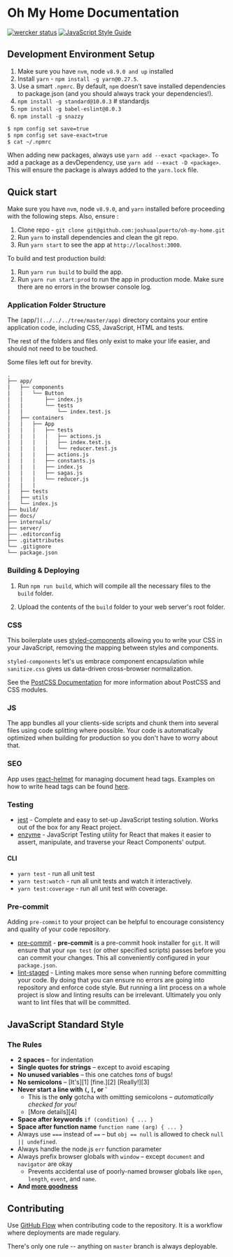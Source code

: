 # Oh My Home Documentation
[![wercker status](https://app.wercker.com/status/2eddcfd2b122ba5a06ef9f0b28140cb6/s/master "wercker status")](https://app.wercker.com/project/byKey/2eddcfd2b122ba5a06ef9f0b28140cb6)
[![JavaScript Style Guide](https://img.shields.io/badge/code_style-standard-brightgreen.svg)](https://standardjs.com)

## Development Environment Setup

1. Make sure you have `nvm`, node `v8.9.0 and up` installed
2. Install `yarn` - `npm install -g yarn@0.27.5`.
3. Use a smart `.npmrc`. By default, `npm` doesn’t save installed dependencies to package.json (and you should always track your dependencies!).
4. `npm install -g standard@10.0.3` # standardjs
5. `npm install -g babel-eslint@8.0.3`
6. `npm install -g snazzy`

```bash
$ npm config set save=true
$ npm config set save-exact=true
$ cat ~/.npmrc
```

When adding new packages, always use `yarn add --exact <package>`. To add a package as a devDependency, use `yarn add --exact -D <package>`. This will ensure the package is always added to the `yarn.lock` file.

## Quick start

Make sure you have `nvm`, node `v8.9.0`, and `yarn` installed before proceeding with the following steps. Also, ensure :

1. Clone repo - `git clone git@github.com:joshuaalpuerto/oh-my-home.git`
2. Run `yarn` to install dependencies and clean the git repo.
3. Run `yarn start` to see the app at `http://localhost:3000`.

To build and test production build:

1. Run `yarn run build` to build the app.
2. Run `yarn run start:prod` to run the app in production mode. Make sure there are no errors in the browser console log.

### Application Folder Structure

The `[`app/`](../../../tree/master/app)` directory contains your entire application code, including CSS, JavaScript, HTML and tests.

The rest of the folders and files only exist to make your life easier, and
should not need to be touched.

Some files left out for brevity.

```
.
├── app/
|   ├── components
|   |   └── Button
|   |       ├── index.js
|   |       └── tests
|   |           └── index.test.js
|   ├── containers
|   |   ├── App
|   |   |   ├── tests
|   |   |   |   ├── actions.js
|   |   |   |   ├── index.test.js
|   |   |   |   └── reducer.test.js
|   |   |   ├── actions.js
|   |   |   ├── constants.js
|   |   |   ├── index.js
|   |   |   ├── sagas.js
|   |   |   └── reducer.js
|   |   |
|   ├── tests
|   ├── utils
|   └── index.js
├── build/
├── docs/
├── internals/
├── server/
├── .editorconfig
├── .gitattributes
└── .gitignore
└── package.json
```

### Building & Deploying

1. Run `npm run build`, which will compile all the necessary files to the
`build` folder.

2. Upload the contents of the `build` folder to your web server's root folder.


### CSS

This boilerplate uses [styled-components](https://github.com/styled-components/styled-components) allowing you to write your CSS in your JavaScript, removing the mapping between styles and components.

`styled-components` let's us embrace component encapsulation while `sanitize.css` gives us data-driven cross-browser normalization.

See the [PostCSS Documentation](https://github.com/postcss/postcss) for more information about PostCSS
and CSS modules.

### JS

The app bundles all your clients-side scripts and chunk them into several files using
code splitting where possible. Your code is automatically optimized when
building for production so you don't have to worry about that.

### SEO

App uses [react-helmet](https://github.com/nfl/react-helmet) for managing document head tags. Examples on how to
write head tags can be found [here](https://github.com/nfl/react-helmet#examples).

### Testing
- [jest](https://facebook.github.io/jest/) - Complete and easy to set-up JavaScript testing solution. Works out of the box for any React project. 
- [enzyme](https://github.com/airbnb/enzyme) - JavaScript Testing utility for React that makes it easier to assert, manipulate, and traverse your React Components' output.

#### CLI
- `yarn test` - run all unit test
- `yarn test:watch` - run all unit tests and watch it interactively.
- `yarn test:coverage` - run all unit test with coverage.

### Pre-commit

Adding `pre-commit` to your project can be helpful to encourage consistency and quality of your code repository.

- [pre-commit](https://github.com/observing/pre-commit) - **pre-commit** is a pre-commit hook installer for `git`. It will ensure that your `npm test` (or other specified scripts) passes before you can commit your changes. This all conveniently configured in your `package.json`.
- [lint-staged](https://github.com/okonet/lint-staged) - Linting makes more sense when running before committing your code. By doing that you can ensure no errors are going into repository and enforce code style. But running a lint process on a whole project is slow and linting results can be irrelevant. Ultimately you only want to lint files that will be committed.

## JavaScript Standard Style

### The Rules

- **2 spaces** – for indentation
- **Single quotes for strings** – except to avoid escaping
- **No unused variables** – this one catches *tons* of bugs!
- **No semicolons** – [It's][1] [fine.][2] [Really!][3]
- **Never start a line with `(`, `[`, or `` ` ``**
  - This is the **only** gotcha with omitting semicolons – *automatically checked for you!*
  - [More details][4]
- **Space after keywords** `if (condition) { ... }`
- **Space after function name** `function name (arg) { ... }`
- Always use `===` instead of `==` – but `obj == null` is allowed to check `null || undefined`.
- Always handle the node.js `err` function parameter
- Always prefix browser globals with `window` – except `document` and `navigator` are okay
  - Prevents accidental use of poorly-named browser globals like `open`, `length`,
    `event`, and `name`.
- **And [more goodness](https://standardjs.com/)**

## Contributing

Use [GitHub Flow](https://guides.github.com/introduction/flow/) when contributing code to the repository. It is a workflow where deployments are made regulary.

There's only one rule -- anything on `master` branch is always deployable.
